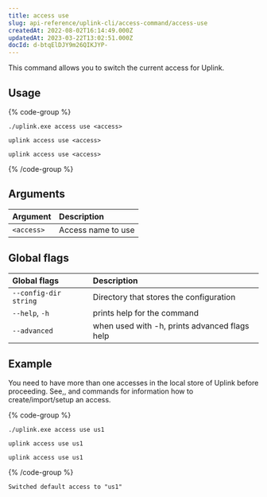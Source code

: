 ```yaml
---
title: access use
slug: api-reference/uplink-cli/access-command/access-use
createdAt: 2022-08-02T16:14:49.000Z
updatedAt: 2023-03-22T13:02:51.000Z
docId: d-btqElDJY9m26QIKJYP-
---
```


This command allows you to switch the current access for Uplink.

## Usage

{% code-group %}
```windows
./uplink.exe access use <access>
```

```linux
uplink access use <access>
```

```macos
uplink access use <access>
```
{% /code-group %}

## Arguments

| Argument   | Description        |
| :--------- | :----------------- |
| `<access>` | Access name to use |

## Global flags

| Global flags          | Description                                   |
| :-------------------- | :-------------------------------------------- |
| `--config-dir string` | Directory that stores the configuration       |
| `--help`, `-h`        | prints help for the command                   |
| `--advanced`          | when used with -h, prints advanced flags help |

## Example

You need to have more than one accesses in the local store of Uplink before proceeding. See[](docId\:x0Ej1E9_xq9xXFaSvyPTT),[](docId:9MIN1usU8WPUY2212Y-_S), and [](docId\:OuoKJl9KqbJVQB9Xkdy3g) commands for information how to create/import/setup an access.

{% code-group %}
```windows
./uplink.exe access use us1
```

```linux
uplink access use us1
```

```macos
uplink access use us1
```
{% /code-group %}

```none
Switched default access to "us1"
```

